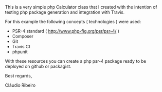 This is a very simple php Calculator class that I created with the intention of testing php package generation and integration with Travis.

For this example the following concepts ( technologies ) were used:
- PSR-4 standard ( http://www.php-fig.org/psr/psr-4/ ) 
- Composer
- Git
- Travis CI
- phpunit

With these resources you can create a php psr-4 package ready to be deployed on github or packagist.

Best regards,

Cláudio Ribeiro